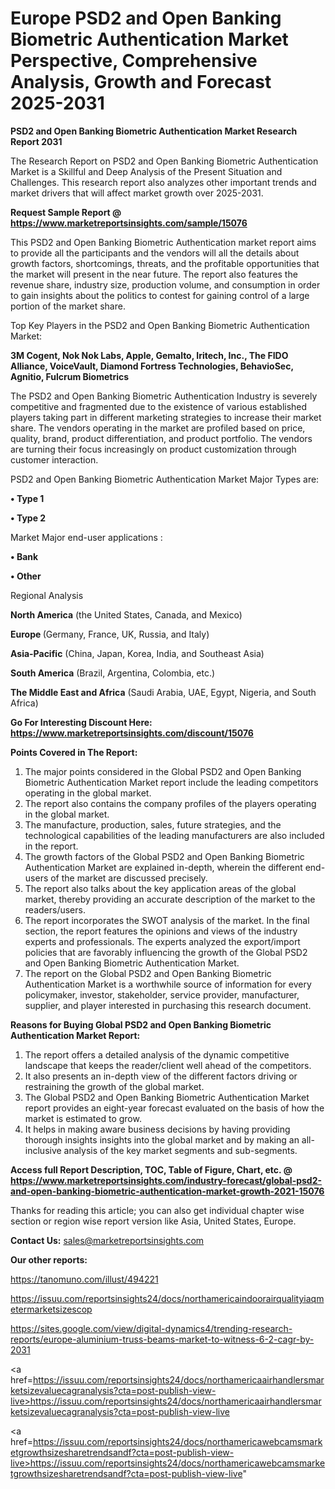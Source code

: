 # Europe PSD2 and Open Banking Biometric Authentication Market Perspective, Comprehensive Analysis, Growth and Forecast 2025-2031

<strong>PSD2 and Open Banking Biometric Authentication Market Research Report 2031</strong>

The Research Report on PSD2 and Open Banking Biometric Authentication Market is a Skillful and Deep Analysis of the Present Situation and Challenges. This research report also analyzes other important trends and market drivers that will affect market growth over 2025-2031.

<strong>Request Sample Report @ <a href=https://www.marketreportsinsights.com/sample/15076>https://www.marketreportsinsights.com/sample/15076</a></strong>

This PSD2 and Open Banking Biometric Authentication market report aims to provide all the participants and the vendors will all the details about growth factors, shortcomings, threats, and the profitable opportunities that the market will present in the near future. The report also features the revenue share, industry size, production volume, and consumption in order to gain insights about the politics to contest for gaining control of a large portion of the market share.

Top Key Players in the PSD2 and Open Banking Biometric Authentication Market:

<strong>3M Cogent, Nok Nok Labs, Apple, Gemalto, Iritech, Inc., The FIDO Alliance, VoiceVault, Diamond Fortress Technologies, BehavioSec, Agnitio, Fulcrum Biometrics</strong>

The PSD2 and Open Banking Biometric Authentication Industry is severely competitive and fragmented due to the existence of various established players taking part in different marketing strategies to increase their market share. The vendors operating in the market are profiled based on price, quality, brand, product differentiation, and product portfolio. The vendors are turning their focus increasingly on product customization through customer interaction.

PSD2 and Open Banking Biometric Authentication Market Major Types are:

<strong>• Type 1

• Type 2</strong>

Market Major end-user applications :

<strong>• Bank

• Other</strong>

Regional Analysis

</u><strong><b>North America</b></strong> (the United States, Canada, and Mexico)

<strong><b>Europe </b></strong>(Germany, France, UK, Russia, and Italy)

<strong><b>Asia-Pacific</b></strong> (China, Japan, Korea, India, and Southeast Asia)

<strong><b>South America</b></strong> (Brazil, Argentina, Colombia, etc.)

<strong><b>The Middle East and Africa</b></strong> (Saudi Arabia, UAE, Egypt, Nigeria, and South Africa)

<strong>Go For Interesting Discount Here: <a href=https://www.marketreportsinsights.com/discount/15076>https://www.marketreportsinsights.com/discount/15076</a></strong>

<strong>Points Covered in The Report:</strong>
<ol>
  <li>The major points considered in the Global PSD2 and Open Banking Biometric Authentication Market report include the leading competitors operating in the global market.</li>
  <li>The report also contains the company profiles of the players operating in the global market.</li>
  <li>The manufacture, production, sales, future strategies, and the technological capabilities of the leading manufacturers are also included in the report.</li>
  <li>The growth factors of the Global PSD2 and Open Banking Biometric Authentication Market are explained in-depth, wherein the different end-users of the market are discussed precisely.</li>
  <li>The report also talks about the key application areas of the global market, thereby providing an accurate description of the market to the readers/users.</li>
  <li>The report incorporates the SWOT analysis of the market. In the final section, the report features the opinions and views of the industry experts and professionals. The experts analyzed the export/import policies that are favorably influencing the growth of the Global PSD2 and Open Banking Biometric Authentication Market.</li>
  <li>The report on the Global PSD2 and Open Banking Biometric Authentication Market is a worthwhile source of information for every policymaker, investor, stakeholder, service provider, manufacturer, supplier, and player interested in purchasing this research document.</li>
</ol>
<strong>Reasons for Buying Global PSD2 and Open Banking Biometric Authentication Market Report:</strong>

<ol>
  <li>The report offers a detailed analysis of the dynamic competitive landscape that keeps the reader/client well ahead of the competitors.</li>
  <li>It also presents an in-depth view of the different factors driving or restraining the growth of the global market.</li>
  <li>The Global PSD2 and Open Banking Biometric Authentication Market report provides an eight-year forecast evaluated on the basis of how the market is estimated to grow.</li>
  <li>It helps in making aware business decisions by having providing thorough insights insights into the global market and by making an all-inclusive analysis of the key market segments and sub-segments.</li>
</ol>
<strong>Access full Report Description, TOC, Table of Figure, Chart, etc. @ <a href=https://www.marketreportsinsights.com/industry-forecast/global-psd2-and-open-banking-biometric-authentication-market-growth-2021-15076>https://www.marketreportsinsights.com/industry-forecast/global-psd2-and-open-banking-biometric-authentication-market-growth-2021-15076</a></strong>


Thanks for reading this article; you can also get individual chapter wise section or region wise report version like Asia, United States, Europe.

<strong>Contact Us:</strong>
sales@marketreportsinsights.com

<strong>Our other reports:</strong>

<a href=https://tanomuno.com/illust/494221>https://tanomuno.com/illust/494221</a>

<a href=https://issuu.com/reportsinsights24/docs/northamericaindoorairqualityiaqmetermarketsizescop>https://issuu.com/reportsinsights24/docs/northamericaindoorairqualityiaqmetermarketsizescop</a>

<a href=https://sites.google.com/view/digital-dynamics4/trending-research-reports/europe-aluminium-truss-beams-market-to-witness-6-2-cagr-by-2031>https://sites.google.com/view/digital-dynamics4/trending-research-reports/europe-aluminium-truss-beams-market-to-witness-6-2-cagr-by-2031</a>

<a href=https://issuu.com/reportsinsights24/docs/northamericaairhandlersmarketsizevaluecagranalysis?cta=post-publish-view-live>https://issuu.com/reportsinsights24/docs/northamericaairhandlersmarketsizevaluecagranalysis?cta=post-publish-view-live</a>

<a href=https://issuu.com/reportsinsights24/docs/northamericawebcamsmarketgrowthsizesharetrendsandf?cta=post-publish-view-live>https://issuu.com/reportsinsights24/docs/northamericawebcamsmarketgrowthsizesharetrendsandf?cta=post-publish-view-live</a>"
